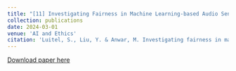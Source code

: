 ```yaml
---
title: "[11] Investigating Fairness in Machine Learning-based Audio Sentiment Analysis"
collection: publications
date: 2024-03-01
venue: 'AI and Ethics'
citation: 'Luitel, S., Liu, Y. & Anwar, M. Investigating fairness in machine learning-based audio sentiment analysis. AI Ethics (2024). https://doi.org/10.1007/s43681-024-00453-2'
---
```


[Download paper here](https://doi.org/10.1007/s43681-024-00453-2)

